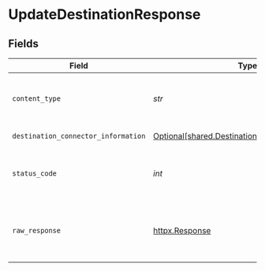 # UpdateDestinationResponse


## Fields

| Field                                                                                                      | Type                                                                                                       | Required                                                                                                   | Description                                                                                                |
| ---------------------------------------------------------------------------------------------------------- | ---------------------------------------------------------------------------------------------------------- | ---------------------------------------------------------------------------------------------------------- | ---------------------------------------------------------------------------------------------------------- |
| `content_type`                                                                                             | *str*                                                                                                      | :heavy_check_mark:                                                                                         | HTTP response content type for this operation                                                              |
| `destination_connector_information`                                                                        | [Optional[shared.DestinationConnectorInformation]](../../models/shared/destinationconnectorinformation.md) | :heavy_minus_sign:                                                                                         | Successful Response                                                                                        |
| `status_code`                                                                                              | *int*                                                                                                      | :heavy_check_mark:                                                                                         | HTTP response status code for this operation                                                               |
| `raw_response`                                                                                             | [httpx.Response](https://www.python-httpx.org/api/#response)                                               | :heavy_check_mark:                                                                                         | Raw HTTP response; suitable for custom response parsing                                                    |
